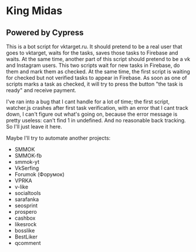 # King Midas
## Powered by Cypress

This is a bot script for vktarget.ru. It should pretend to be a real user that goes to vktarget, waits for the tasks,
saves those tasks to Firebase and waits. At the same time, another part of this script should pretend to be a vk and
Instagram users. This two scripts wait for new tasks in Firebase, do them and mark them as checked. At the same time,
 the first script is waiting for checked but not verified tasks to appear in Firebase. As soon as one of
scripts marks a task as checked, it will try to press the button "the task is ready" and receive payment.

I've ran into a bug that I cant handle for a lot of time; the first script, watcher.js crashes after first task
verification, with an error that I cant track down, I can't figure out what's going on, because the error message
is pretty useless: can't find 1 in undefined. And no reasonable back tracking. So I'll just leave it here.

Maybe I'll try to automate another projects:

- SMMOK
- SMMOK-fb
- smmok-yt
- VkSerfing
- Forumok (Форумок)
- VPRKA
- v-like
- socialtools
- sarafanka
- seosprint
- prospero
- cashbox
- likesrock
- bosslike
- BestLiker
- qcomment
